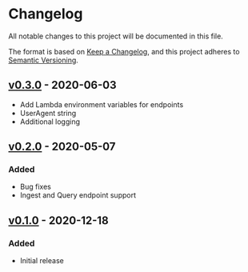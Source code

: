# Changelog
All notable changes to this project will be documented in this file.

The format is based on [Keep a Changelog](https://keepachangelog.com/en/1.0.0/),
and this project adheres to [Semantic Versioning](https://semver.org/spec/v2.0.0.html).

## [v0.3.0](https://github.com/awslabs/amazon-timestream-connector-prometheus/releases/tag/0.3.0) - 2020-06-03
- Add Lambda environment variables for endpoints
- UserAgent string
- Additional logging

## [v0.2.0](https://github.com/awslabs/amazon-timestream-connector-prometheus/releases/tag/0.2.0) - 2020-05-07
### Added
- Bug fixes
- Ingest and Query endpoint support

## [v0.1.0](https://github.com/awslabs/amazon-timestream-connector-prometheus/releases/tag/0.1.0) - 2020-12-18
### Added
- Initial release
